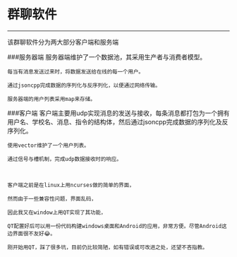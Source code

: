 # 群聊软件

---

该群聊软件分为两大部分客户端和服务端

###服务器端
    服务器端维护了一个数据池，其采用生产者与消费者模型。
    
    每当有消息发送过来时，将数据发送给在线的每一个用户。
    
    通过jsoncpp完成数据的序列化与反序列化，以便通过网络传输。
    
    服务器端的用户列表采用map来存储。
    

###客户端
    客户端主要用udp实现消息的发送与接收，每条消息都打包为一个拥有用户名、学校名、消息、指令的结构体，然后通过jsoncpp完成数据的序列化及反序列化。
    
    使用vector维护了一个用户列表。
    
    通过信号与槽机制，完成udp数据接收时的响应。



    客户端之前是在linux上用ncurses做的简单的界面，
    
    然而由于一些兼容性问题，界面乱码，
    
    因此我又在window上用QT实现了其功能，
    
    QT配置好后可以用一份代码构建windows桌面和Android的应用，非常方便。尽管Android这边界面很不友好😂。
    
    刚开始用QT，踩了很多坑，目前仍比较简陋，如有错误或可改进之处，还望不吝指教。


